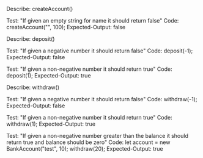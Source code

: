 Describe: createAccount()

Test: "If given an empty string for name it should return false"
Code: createAccount("", 100);
Expected-Output: false



Describe: deposit()

Test: "If given a negative number it should return false"
Code: deposit(-1);
Expected-Output: false

Test: "If given a non-negative number it should return true"
Code: deposit(1);
Expected-Output: true



Describe: withdraw()

Test: "If given a negative number it should return false"
Code: withdraw(-1);
Expected-Output: false

Test: "If given a non-negative number it should return true"
Code: withdraw(1);
Expected-Output: true

Test: "If given a non-negative number greater than the balance it should return true and balance should be zero"
Code:
let account = new BankAccount("test", 10);
withdraw(20);
Expected-Output: true